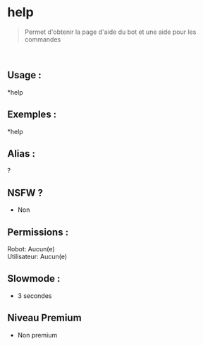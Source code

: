 # help

> Permet d'obtenir la page d'aide du bot et une aide pour les commandes

<br>

## Usage :

*help

## Exemples :

*help

## Alias :

?

## NSFW ?

- Non

## Permissions :

Robot: Aucun(e)
<br>
Utilisateur: Aucun(e)

## Slowmode :

- 3 secondes

## Niveau Premium

- Non premium